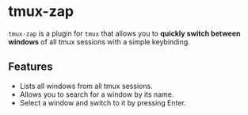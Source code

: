 # tmux-zap

`tmux-zap` is a plugin for `tmux` that allows you to **quickly switch between windows** of all tmux sessions with a simple keybinding.

## Features

- Lists all windows from all tmux sessions.
- Allows you to search for a window by its name.
- Select a window and switch to it by pressing Enter.

